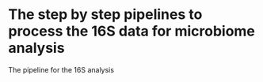 # The step by step pipelines to process the 16S data for microbiome analysis
The pipeline for the 16S analysis
